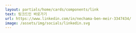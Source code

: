 ```yaml
---
layout: partials/home/cards/components/link
text: 링크드인 바로가기
url: https://www.linkedin.com/in/nechama-ben-meir-3347434/
image: /assets/img/socials/linkedin.svg
---
```

